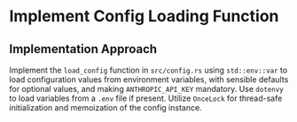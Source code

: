 # Implement Config Loading Function

## Implementation Approach
Implement the `load_config` function in `src/config.rs` using `std::env::var` to load configuration values from environment variables, with sensible defaults for optional values, and making `ANTHROPIC_API_KEY` mandatory. Use `dotenvy` to load variables from a `.env` file if present. Utilize `OnceLock` for thread-safe initialization and memoization of the config instance.